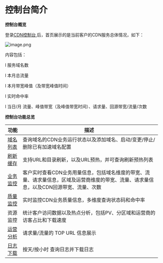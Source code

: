 # **控制台简介**

**控制台概览**

登录[CDN控制台 ](https://cdn-console.jdcloud.com/overview)后，首页展示的是当前客户的CDN服务总体情况，如下：

![image.png](https://img1.jcloudcs.com/cms/b6c1bfcb-4361-42c7-8ca1-fb267b94b3ea20180116094241.png)

内容包括：

l  服务域名数

l  本月总流量

l  本月带宽峰值（及带宽峰值时间）

l  实时命中率

l  当日/月 流量、峰值带宽（及峰值带宽时间）、请求量、回源带宽/流量/次数

**控制台功能总览**

| 功能                                                         | 描述                                                         |
| ------------------------------------------------------------ | ------------------------------------------------------------ |
| [域名列表](create-domain.md) | 查询域名的CDN业务运行状态以及添加域名、启动/变更/停止/删除已有加速域名配置 |
| [刷新缓存](https://www.jdcloud.com/help/detail/2124/isCatalog/1) | 支持URL和目录刷新，以及URL预热，并可查询刷新预热列表         |
| [业务监控](https://www.jdcloud.com/help/detail/2134/isCatalog/1) | 客户实时查看CDN业务用量信息，包括域名维度的带宽、流量、请求量信息，区域及运营商维度的带宽、流量、请求量信息，以及CDN回源带宽、流量、次数 |
| [质量监控](https://www.jdcloud.com/help/detail/2136/isCatalog/1) | 实时监控CDN业务质量信息，多维度查询状态码和命中率            |
| 资源监控                                                     | 统计客户访问数据以及热点分析，包括PV、分区域和运营商的访客占比和下载速度 |
| [运营分析](https://www.jdcloud.com/help/detail/2139/isCatalog/1) | 请求量/流量的 TOP URL 信息展示                               |
| [日志下载](https://www.jdcloud.com/help/detail/2031/isCatalog/1) | 按天/按小时 查询日志并下载日志                               |
